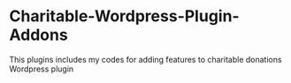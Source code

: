 # Charitable-Wordpress-Plugin-Addons
This plugins includes my codes for adding features to charitable donations Wordpress plugin
